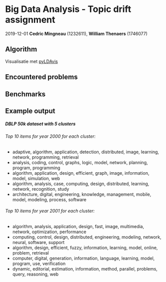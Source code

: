 # Big Data Analysis - Topic drift assignment

2019-12-01 **Cedric Mingneau** (1232611), **William Thenaers** (1746077)

## Algorithm



Visualisatie met [pyLDAvis](https://github.com/bmabey/pyLDAvis)



## Encountered problems



## Benchmarks



## Example output

##### DBLP 50k dataset with 5 clusters

###### Top 10 items for year 2000 for each cluster:
- adaptive, algorithm, application, detection, distributed, image, learning, network, programming, retrieval
- analysis, coding, control, graphs, logic, model, network, planning, program, programming
- algorithm, application, design, efficient, graph, image, information, model, simulation, web
- algorithm, analysis, case, computing, design, distributed, learning, network, recognition, study
- architecture, digital, engineering, knowledge, management, mobile, model, modeling, process, software

###### Top 10 items for year 2001 for each cluster:

- algorithm, analysis, application, design, fast, image, multimedia, network, optimization, performance
- computing, control, design, distributed, engineering, modeling, network, neural, software, support
- algorithm, design, efficient, fuzzy, information, learning, model, online, problem, retrieval
- computer, digital, generation, information, language, learning, model, program, use, verification
- dynamic, editorial, estimation, information, method, parallel, problems, query, reasoning, web


